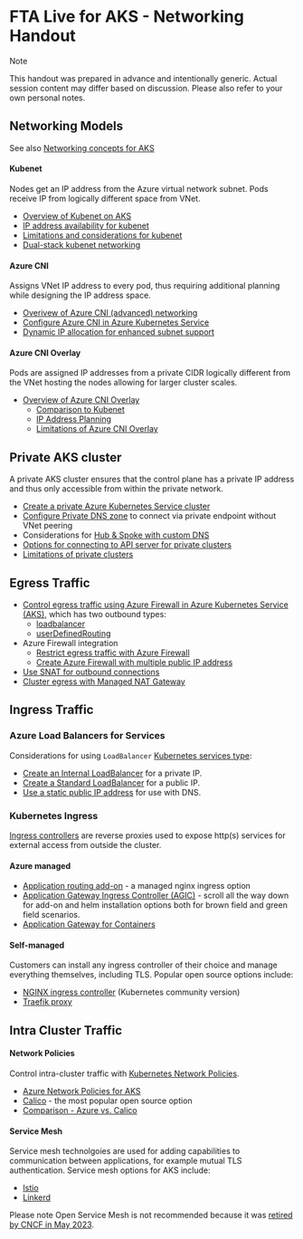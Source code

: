 # FTA Live for AKS -  Networking Handout

> [!NOTE]
> This handout was prepared in advance and intentionally generic. Actual session content may differ based on discussion. Please also refer to your own personal notes.


## Networking Models

See also [Networking concepts for AKS](https://docs.microsoft.com/azure/aks/concepts-network#azure-virtual-networks)

#### Kubenet

Nodes get an IP address from the Azure virtual network subnet. Pods receive IP from logically different space from VNet.

- [Overview of Kubenet on AKS](https://learn.microsoft.com/en-us/azure/aks/configure-kubenet)
- [IP address availability for kubenet](https://docs.microsoft.com/azure/aks/configure-kubenet#ip-address-availability-and-exhaustion)
- [Limitations and considerations for kubenet](https://docs.microsoft.com/azure/aks/configure-kubenet#limitations--considerations-for-kubenet)
- [Dual-stack kubenet networking](https://learn.microsoft.com/en-us/azure/aks/configure-kubenet-dual-stack?tabs=azure-cli%2Ckubectl)

#### Azure CNI

Assigns VNet IP address to every pod, thus requiring additional planning while designing the IP address space.

- [Overivew of Azure CNI (advanced) networking](https://learn.microsoft.com/en-us/azure/aks/concepts-network#azure-cni-advanced-networking)
- [Configure Azure CNI in Azure Kubernetes Service](https://docs.microsoft.com/azure/aks/configure-azure-cni)
- [Dynamic IP allocation for enhanced subnet support](https://learn.microsoft.com/en-us/azure/aks/configure-azure-cni-dynamic-ip-allocation) 

#### Azure CNI Overlay

Pods are assigned IP addresses from a private CIDR logically different from the VNet hosting the nodes allowing for larger cluster scales.

- [Overview of Azure CNI Overlay](https://learn.microsoft.com/en-us/azure/aks/azure-cni-overlay?tabs=kubectl)
	- [Comparison to Kubenet](https://learn.microsoft.com/en-us/azure/aks/azure-cni-overlay?tabs=kubectl#differences-between-kubenet-and-azure-cni-overlay)
	- [IP Address Planning](https://learn.microsoft.com/en-us/azure/aks/azure-cni-overlay?tabs=kubectl#ip-address-planning)
	- [Limitations of Azure CNI Overlay](https://learn.microsoft.com/en-us/azure/aks/azure-cni-overlay?tabs=kubectl#limitations-with-azure-cni-overlay)

## Private AKS cluster

A private AKS cluster ensures that the control plane has a private IP address and thus only accessible from within the private network.

- [Create a private Azure Kubernetes Service cluster](https://docs.microsoft.com/azure/aks/private-clusters)
- [Configure Private DNS zone](https://docs.microsoft.com/azure/aks/private-clusters#configure-private-dns-zone) to connect via private endpoint without VNet peering
- Considerations for [Hub & Spoke with custom DNS](https://docs.microsoft.com/azure/aks/private-clusters#hub-and-spoke-with-custom-dns)
- [Options for connecting to API server for private clusters](https://docs.microsoft.com/azure/aks/private-clusters#options-for-connecting-to-the-private-cluster)
- [Limitations of private clusters](https://docs.microsoft.com/azure/aks/private-clusters#limitations)

## Egress Traffic

- [Control egress traffic using Azure Firewall in Azure Kubernetes Service (AKS)](https://docs.microsoft.com/azure/aks/limit-egress-traffic), which has two outbound types:
  - [loadbalancer](https://docs.microsoft.com/azure/aks/egress-outboundtype#outbound-type-of-loadbalancer)
  - [userDefinedRouting](https://docs.microsoft.com/azure/aks/egress-outboundtype#outbound-type-of-userdefinedrouting)
- Azure Firewall integration
  - [Restrict egress traffic with Azure Firewall](https://docs.microsoft.com/azure/aks/limit-egress-traffic#restrict-egress-traffic-using-azure-firewall)
  - [Create Azure Firewall with multiple public IP address](https://docs.microsoft.com/azure/firewall/quick-create-multiple-ip-template)
- [Use SNAT for outbound connections](https://docs.microsoft.com/azure/load-balancer/load-balancer-outbound-connections)
- [Cluster egress with Managed NAT Gateway](https://docs.microsoft.com/en-us/azure/aks/nat-gateway)


## Ingress Traffic

### Azure Load Balancers for Services

Considerations for using `LoadBalancer` 
[Kubernetes services type](https://kubernetes.io/docs/concepts/services-networking/service/):

- [Create an Internal LoadBalancer](https://docs.microsoft.com/azure/aks/internal-lb) for a private IP.
- [Create a Standard LoadBalancer](https://docs.microsoft.com/azure/aks/load-balancer-standard) for a public IP.
- [Use a static public IP address](https://docs.microsoft.com/azure/aks/static-ip) for use with DNS.

### Kubernetes Ingress 

[Ingress controllers](https://kubernetes.io/docs/concepts/services-networking/ingress/) are reverse proxies used to expose http(s) services for external access from outside the cluster.

#### Azure managed 

- [Application routing add-on](https://learn.microsoft.com/en-us/azure/aks/app-routing?tabs=default%2Cdeploy-app-default) - a managed nginx ingress option
- [Application Gateway Ingress Controller (AGIC)](https://learn.microsoft.com/en-us/azure/application-gateway/ingress-controller-overview) - scroll all the way down for add-on and helm installation options both for brown field and green field scenarios.
- [Application Gateway for Containers](https://learn.microsoft.com/en-us/azure/application-gateway/for-containers/overview)

#### Self-managed 

Customers can install any ingress controller of their choice and manage everything themselves, including TLS. Popular open source options include:

- [NGINX ingress controller](https://learn.microsoft.com/en-us/azure/aks/ingress-basic?tabs=azure-cli) (Kubernetes community version)
- [Traefik proxy](https://doc.traefik.io/traefik/providers/kubernetes-ingress/)


## Intra Cluster Traffic

#### Network Policies

Control intra-cluster traffic with [Kubernetes Network Policies](https://kubernetes.io/docs/concepts/services-networking/network-policies/).

- [Azure Network Policies for AKS](https://learn.microsoft.com/en-us/azure/aks/use-network-policies)
- [Calico](https://docs.tigera.io/calico/latest/about/) - the most popular open source option 
- [Comparison - Azure vs. Calico](https://learn.microsoft.com/en-us/azure/aks/use-network-policies#differences-between-azure-network-policy-manager-and-calico-network-policy-and-their-capabilities)

#### Service Mesh

Service mesh technolgoies are used for adding capabilities to communication between applications, for example mutual TLS authentication. Service mesh options for AKS include:

* [Istio](https://istio.io/)
* [Linkerd](https://linkerd.io/)

Please note Open Service Mesh is not recommended because it was [retired by CNCF in May 2023](https://openservicemesh.io/blog/osm-project-update/).